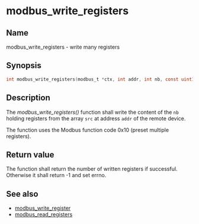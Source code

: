 # modbus_write_registers

## Name

modbus_write_registers - write many registers

## Synopsis

```c
int modbus_write_registers(modbus_t *ctx, int addr, int nb, const uint16_t *src);
```

## Description

The *modbus_write_registers()* function shall write the content of the `nb`
holding registers from the array `src` at address `addr` of the remote device.

The function uses the Modbus function code 0x10 (preset multiple registers).

## Return value

The function shall return the number of written registers if
successful. Otherwise it shall return -1 and set errno.

## See also

- [modbus_write_register](modbus_write_register.md)
- [modbus_read_registers](modbus_read_registers.md)
